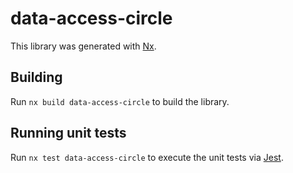 # data-access-circle

This library was generated with [Nx](https://nx.dev).

## Building

Run `nx build data-access-circle` to build the library.

## Running unit tests

Run `nx test data-access-circle` to execute the unit tests via [Jest](https://jestjs.io).

